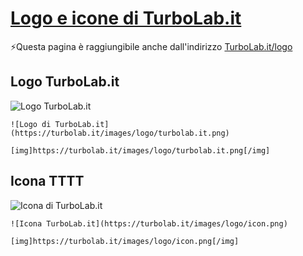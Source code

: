 # [Logo e icone di TurboLab.it](https://github.com/TurboLabIt/TurboLab.it/blob/main/docs/brand.md)

⚡Questa pagina è raggiungibile anche dall'indirizzo [TurboLab.it/logo](https://turbolab.it/logo)


## Logo TurboLab.it

![Logo TurboLab.it](https://turbolab.it/images/logo/turbolab.it.png)

````
![Logo di TurboLab.it](https://turbolab.it/images/logo/turbolab.it.png)
````

````
[img]https://turbolab.it/images/logo/turbolab.it.png[/img]
````


## Icona TTTT

![Icona di TurboLab.it](https://turbolab.it/images/logo/icon.png)

````
![Icona TurboLab.it](https://turbolab.it/images/logo/icon.png)
````

````
[img]https://turbolab.it/images/logo/icon.png[/img]
````

